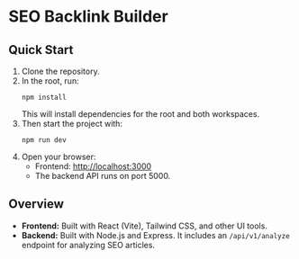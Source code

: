 # SEO Backlink Builder

## Quick Start

1. Clone the repository.
2. In the root, run:
   ```
   npm install
   ```
   This will install dependencies for the root and both workspaces.
3. Then start the project with:
   ```
   npm run dev
   ```
4. Open your browser:
   - Frontend: [http://localhost:3000](http://localhost:3000)
   - The backend API runs on port 5000.

## Overview

- **Frontend:** Built with React (Vite), Tailwind CSS, and other UI tools.
- **Backend:** Built with Node.js and Express. It includes an `/api/v1/analyze` endpoint for analyzing SEO articles. 